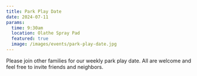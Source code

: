 ```yaml
---
title: Park Play Date
date: 2024-07-11
params:
  time: 9:30am
  location: Olathe Spray Pad
  featured: true
  image: /images/events/park-play-date.jpg
---
```


Please join other families for our weekly park play date. All are welcome and feel free to invite friends and neighbors.
